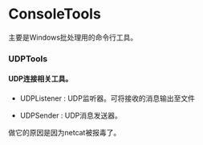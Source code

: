 # ConsoleTools

主要是Windows批处理用的命令行工具。



### UDPTools

#### UDP连接相关工具。

- UDPListener : UDP监听器。可将接收的消息输出至文件

- UDPSender : UDP消息发送器。

做它的原因是因为netcat被报毒了。
